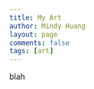 ```yaml
---
title: My Art
author: Mindy Huang
layout: page
comments: false
tags: [art]
---
```


<div id="instagram">blah</div>

<script type="text/javascript">
jQuery(function($){
    $("#instagram").recentInstagramUploads({
        access_token: "30794906.1fb234f.8faa8c1dd437479a9ca8f9dda5b202b8",
        ig_user_id:   "30794906",
        photo_count: 16,
        photo_class: 'photo'
    });
});
</script>